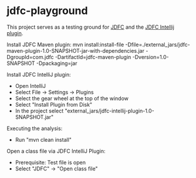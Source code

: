 # jdfc-playground

This project serves as a testing ground for [JDFC](https://github.com/blochmat/jdfc) and the [JDFC Intellij plugin](https://github.com/blochmat/jdfc-intellij-plugin).


Install JDFC Maven plugin:
mvn install:install-file -Dfile=./external_jars/jdfc-maven-plugin-1.0-SNAPSHOT-jar-with-dependencies.jar -DgroupId=com.jdfc -DartifactId=jdfc-maven-plugin -Dversion=1.0-SNAPSHOT -Dpackaging=jar

Install JDFC IntelliJ plugin: 
- Open IntelliJ
- Select File -> Settings -> Plugins
- Select the gear wheel at the top of the window
- Select "Install Plugin from Disk"
- In the project select "external_jars/jdfc-intellij-plugin-1.0-SNAPSHOT.jar"

Executing the analysis:
- Run "mvn clean install"

Open a class file via JDFC IntelliJ Plugin:
- Prerequisite: Test file is open
- Select "JDFC" -> "Open class file"
